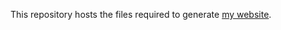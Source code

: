 This repository hosts the files required to generate [my website](https://akhilperincherry.github.io/).